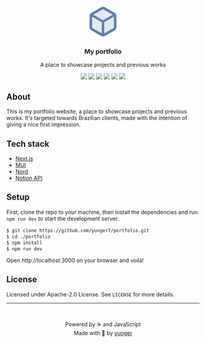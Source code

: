 <p align="center">
  <a href="https://luisgalete.com.br/">
    <img src="/public/logo.png" height="84" />
  </a>
  <h3 align="center">My portfolio</h3>
  <p align="center">A place to showcase projects and previous works</p>
  <p align="center">
    <a href="https://luisgalete.com.br/" target="_blank"><img src="https://img.shields.io/website?down_color=BF616A&label=Website&style=flat-square&up_color=88C0D0&colorA=4c566a&colorB=5E81AC&url=https%3A%2F%2Fluisgalete.com.br" /></a>
    <img src="https://img.shields.io/github/last-commit/yunger7/portfolio?colorA=4c566a&colorB=5E81AC&label=Latest%20commit&logo=github&logoColor=ECEFF4&style=flat-square" />
    <img src="https://img.shields.io/github/languages/code-size/yunger7/portfolio?colorA=4c566a&colorB=5E81AC&label=Code%20size&logo=github&logoColor=ECEFF4&style=flat-square" />
    <img src="https://img.shields.io/tokei/lines/github/yunger7/portfolio?colorA=4c566a&colorB=5E81AC&label=Total%20lines&logo=github&logoColor=ECEFF4&style=flat-square" />
    <img src="https://img.shields.io/github/languages/top/yunger7/portfolio?colorA=4c566a&colorB=5E81AC&label=Javascript&logo=javascript&logoColor=ECEFF4&style=flat-square" />
    <img src="https://img.shields.io/github/license/yunger7/portfolio?colorA=4c566a&colorB=5E81AC&label=License&logo=github&logoColor=ECEFF4&style=flat-square" />
  </p>
</p>

## About
This is my portfolio website, a place to showcase projects and previous works. It's targeted towards Brazilian clients, made with the intention of giving a nice first impression.

## Tech stack
- [Next.js](https://nextjs.org/)
- [MUI](https://mui.com/)
- [Nord](https://www.nordtheme.com/)
- [Notion API](https://developers.notion.com/)

## Setup
First, clone the repo to your machine, then install the dependencies and run `npm run dev` to start the development server.
```
$ git clone https://github.com/yunger7/portfolio.git
$ cd ./portfolio
$ npm install
$ npm run dev
```
Open http://localhost:3000 on your browser and voilà!

## License
Licensed under Apache-2.0 License. See `LICENSE` for more details.

<hr /><br />

<p align="center">Powered by ☕ and JavaScript <br/> Made with 💙 by <a href="https://github.com/yunger7">yunger</a></p>
